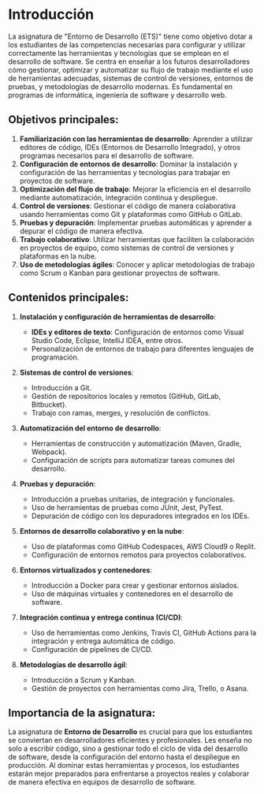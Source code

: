 # Introducción

La asignatura de "Entorno de Desarrollo (ETS)" tiene como objetivo dotar a los estudiantes de las competencias necesarias para configurar y utilizar correctamente las herramientas y tecnologías que se emplean en el desarrollo de software. Se centra en enseñar a los futuros desarrolladores cómo gestionar, optimizar y automatizar su flujo de trabajo mediante el uso de herramientas adecuadas, sistemas de control de versiones, entornos de pruebas, y metodologías de desarrollo modernas. Es fundamental en programas de informática, ingeniería de software y desarrollo web.

## Objetivos principales:
1. **Familiarización con las herramientas de desarrollo**: Aprender a utilizar editores de código, IDEs (Entornos de Desarrollo Integrado), y otros programas necesarios para el desarrollo de software.
2. **Configuración de entornos de desarrollo**: Dominar la instalación y configuración de las herramientas y tecnologías para trabajar en proyectos de software.
3. **Optimización del flujo de trabajo**: Mejorar la eficiencia en el desarrollo mediante automatización, integración continua y despliegue.
4. **Control de versiones**: Gestionar el código de manera colaborativa usando herramientas como Git y plataformas como GitHub o GitLab.
5. **Pruebas y depuración**: Implementar pruebas automáticas y aprender a depurar el código de manera efectiva.
6. **Trabajo colaborativo**: Utilizar herramientas que faciliten la colaboración en proyectos de equipo, como sistemas de control de versiones y plataformas en la nube.
7. **Uso de metodologías ágiles**: Conocer y aplicar metodologías de trabajo como Scrum o Kanban para gestionar proyectos de software.

## Contenidos principales:
1. **Instalación y configuración de herramientas de desarrollo**:
   - **IDEs y editores de texto**: Configuración de entornos como Visual Studio Code, Eclipse, IntelliJ IDEA, entre otros.
   - Personalización de entornos de trabajo para diferentes lenguajes de programación.

2. **Sistemas de control de versiones**:
   - Introducción a Git.
   - Gestión de repositorios locales y remotos (GitHub, GitLab, Bitbucket).
   - Trabajo con ramas, merges, y resolución de conflictos.

3. **Automatización del entorno de desarrollo**:
   - Herramientas de construcción y automatización (Maven, Gradle, Webpack).
   - Configuración de scripts para automatizar tareas comunes del desarrollo.

4. **Pruebas y depuración**:
   - Introducción a pruebas unitarias, de integración y funcionales.
   - Uso de herramientas de pruebas como JUnit, Jest, PyTest.
   - Depuración de código con los depuradores integrados en los IDEs.

5. **Entornos de desarrollo colaborativo y en la nube**:
   - Uso de plataformas como GitHub Codespaces, AWS Cloud9 o Replit.
   - Configuración de entornos remotos para proyectos colaborativos.

6. **Entornos virtualizados y contenedores**:
   - Introducción a Docker para crear y gestionar entornos aislados.
   - Uso de máquinas virtuales y contenedores en el desarrollo de software.

7. **Integración continua y entrega continua (CI/CD)**:
   - Uso de herramientas como Jenkins, Travis CI, GitHub Actions para la integración y entrega automática de código.
   - Configuración de pipelines de CI/CD.

8. **Metodologías de desarrollo ágil**:
   - Introducción a Scrum y Kanban.
   - Gestión de proyectos con herramientas como Jira, Trello, o Asana.

## Importancia de la asignatura:
La asignatura de **Entorno de Desarrollo** es crucial para que los estudiantes se conviertan en desarrolladores eficientes y profesionales. Les enseña no solo a escribir código, sino a gestionar todo el ciclo de vida del desarrollo de software, desde la configuración del entorno hasta el despliegue en producción. Al dominar estas herramientas y procesos, los estudiantes estarán mejor preparados para enfrentarse a proyectos reales y colaborar de manera efectiva en equipos de desarrollo de software.